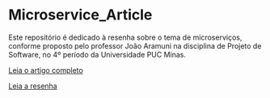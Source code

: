 # Microservice_Article
Este repositório é dedicado à resenha sobre o tema de microserviços, conforme proposto pelo professor João Aramuni na disciplina de Projeto de Software, no 4º período da Universidade PUC Minas.

[Leia o artigo completo](docs/Microservices.pdf)

[Leia a resenha](docs/ResenhaMicroservices.pdf)
